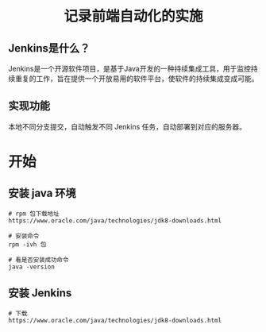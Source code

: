 <p>
<h1 align='center'>记录前端自动化的实施</h1>    
</p>

## Jenkins是什么？
Jenkins是一个开源软件项目，是基于Java开发的一种持续集成工具，用于监控持续重复的工作，旨在提供一个开放易用的软件平台，使软件的持续集成变成可能。

## 实现功能
本地不同分支提交，自动触发不同 Jenkins 任务，自动部署到对应的服务器。

# 开始

## 安装 java 环境

```
# rpm 包下载地址
https://www.oracle.com/java/technologies/jdk8-downloads.html
  
# 安装命令
rpm -ivh 包
  
# 看是否安装成功命令
java -version
```
  

## 安装 Jenkins 

```
# 下载
https://www.oracle.com/java/technologies/jdk8-downloads.html
```
  
